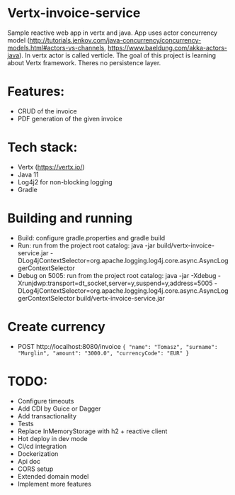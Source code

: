# Vertx-invoice-service
Sample reactive web app in vertx and java.
App uses actor concurrency model (http://tutorials.jenkov.com/java-concurrency/concurrency-models.html#actors-vs-channels, https://www.baeldung.com/akka-actors-java).
In vertx actor is called verticle. The goal of this project is learning about Vertx framework. Theres no persistence layer.

# Features:
* CRUD of the invoice
* PDF generation of the given invoice

# Tech stack:
* Vertx (https://vertx.io/)
* Java 11
* Log4j2 for non-blocking logging
* Gradle

# Building and running
* Build: configure gradle.properties and gradle build
* Run: run from the project root catalog: java -jar build/vertx-invoice-service.jar -DLog4jContextSelector=org.apache.logging.log4j.core.async.AsyncLoggerContextSelector
* Debug on 5005: run from the project root catalog: java -jar -Xdebug -Xrunjdwp:transport=dt_socket,server=y,suspend=y,address=5005 -DLog4jContextSelector=org.apache.logging.log4j.core.async.AsyncLoggerContextSelector build/vertx-invoice-service.jar

# Create currency
* POST http://localhost:8080/invoice
`{
    "name": "Tomasz",
    "surname": "Murglin",
    "amount": "3000.0",
    "currencyCode": "EUR"
}`

# TODO:
* Configure timeouts
* Add CDI by Guice or Dagger
* Add transactionality
* Tests
* Replace InMemoryStorage with h2 + reactive client
* Hot deploy in dev mode
* Ci/cd integration
* Dockerization
* Api doc
* CORS setup
* Extended domain model
* Implement more features